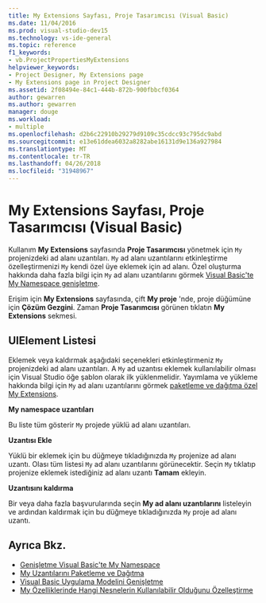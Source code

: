```yaml
---
title: My Extensions Sayfası, Proje Tasarımcısı (Visual Basic)
ms.date: 11/04/2016
ms.prod: visual-studio-dev15
ms.technology: vs-ide-general
ms.topic: reference
f1_keywords:
- vb.ProjectPropertiesMyExtensions
helpviewer_keywords:
- Project Designer, My Extensions page
- My Extensions page in Project Designer
ms.assetid: 2f08494e-84c1-444b-872b-900fbbcf0364
author: gewarren
ms.author: gewarren
manager: douge
ms.workload:
- multiple
ms.openlocfilehash: d2b6c22910b29279d9109c35cdcc93c795dc9abd
ms.sourcegitcommit: e13e61ddea6032a8282abe16131d9e136a927984
ms.translationtype: MT
ms.contentlocale: tr-TR
ms.lasthandoff: 04/26/2018
ms.locfileid: "31948967"
---
```

# <a name="my-extensions-page-project-designer-visual-basic"></a>My Extensions Sayfası, Proje Tasarımcısı (Visual Basic)
Kullanım **My Extensions** sayfasında **Proje Tasarımcısı** yönetmek için `My` projenizdeki ad alanı uzantıları. `My` ad alanı uzantılarını etkinleştirme özelleştirmenizi `My` kendi özel üye eklemek için ad alanı. Özel oluşturma hakkında daha fazla bilgi için `My` ad alanı uzantılarını görmek [Visual Basic'te My Namespace genişletme](/dotnet/visual-basic/developing-apps/customizing-extending-my/extending-the-my-namespace).

 Erişim için **My Extensions** sayfasında, çift **My proje** 'nde, proje düğümüne için **Çözüm Gezgini**. Zaman **Proje Tasarımcısı** görünen tıklatın **My Extensions** sekmesi.

## <a name="uielement-list"></a>UIElement Listesi
 Eklemek veya kaldırmak aşağıdaki seçenekleri etkinleştirmeniz `My` projenizdeki ad alanı uzantıları. A `My` ad uzantısı eklemek kullanılabilir olması için Visual Studio öğe şablon olarak ilk yüklenmelidir. Yayımlama ve yükleme hakkında bilgi için `My` ad alanı uzantılarını görmek [paketleme ve dağıtma özel My Extensions](/dotnet/visual-basic/developing-apps/customizing-extending-my/packaging-and-deploying-custom-my-extensions).

 **My namespace uzantıları**

 Bu liste tüm gösterir `My` projede yüklü ad alanı uzantıları.

 **Uzantısı Ekle**

 Yüklü bir eklemek için bu düğmeye tıkladığınızda `My` projenize ad alanı uzantı. Olası tüm listesi `My` ad alanı uzantılarını görünecektir. Seçin `My` tıklatıp projenize eklemek istediğiniz ad alanı uzantı **Tamam** ekleyin.

 **Uzantısını kaldırma**

 Bir veya daha fazla başvurularında seçin **My ad alanı uzantılarını** listeleyin ve ardından kaldırmak için bu düğmeye tıkladığınızda `My` proje ad alanı uzantı.

## <a name="see-also"></a>Ayrıca Bkz.

- [Genişletme Visual Basic'te My Namespace](/dotnet/visual-basic/developing-apps/customizing-extending-my/extending-the-my-namespace)
- [My Uzantılarını Paketleme ve Dağıtma](/dotnet/visual-basic/developing-apps/customizing-extending-my/packaging-and-deploying-custom-my-extensions)
- [Visual Basic Uygulama Modelini Genişletme](/dotnet/visual-basic/developing-apps/customizing-extending-my/extending-the-visual-basic-application-model)
- [My Özelliklerinde Hangi Nesnelerin Kullanılabilir Olduğunu Özelleştirme](/dotnet/visual-basic/developing-apps/customizing-extending-my/customizing-which-objects-are-available-in-my)